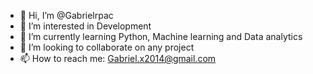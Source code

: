 - 👋 Hi, I’m @Gabrielrpac
- 👀 I’m interested in Development 
- 🌱 I’m currently learning Python, Machine learning and Data analytics
- 💞️ I’m looking to collaborate on any project 
- 📫 How to reach me: Gabriel.x2014@gmail.com
